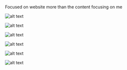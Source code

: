 Focused on website more than the content focusing on me
<!-- on pc screen -->
![alt text](https://gyazo.com/8678fa13264512d62161ae37a5817e7d/to/img.png)
<!-- about me -->
![alt text](https://gyazo.com/98f4d3e297968d4865e0660dce01b9a1/to/img.png)
<!-- contact me -->
![alt text](https://gyazo.com/319a10f00a3175483af31c0d5d3abc5d/to/img.png)
<!-- portfolio (zoomed out so you can ) -->

<!-- on mobile -->
![alt text](https://gyazo.com/651dd01f5153405603825f3784a34b72/to/img.png)
<!-- about me -->
![alt text](https://gyazo.com/2e8770031c4a83cd19e20eb0399348a5/to/img.png)
<!-- portfolio -->
![alt text](https://gyazo.com/352fabd997be94a75563dbcc282f2d29/to/img.png)
<!-- contact -->

<!-- not exactly sure what else to include in a readme, 
I struggled with formatting, got help from the tutor
the pictures are a little distorted in the screenshots, works well in code though. -->